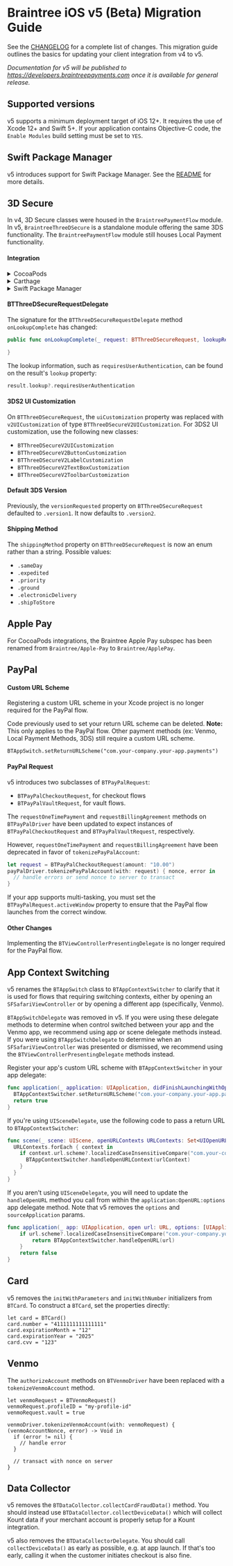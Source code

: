 # Braintree iOS v5 (Beta) Migration Guide

See the [CHANGELOG](/CHANGELOG.md) for a complete list of changes. This migration guide outlines the basics for updating your client integration from v4 to v5.

_Documentation for v5 will be published to https://developers.braintreepayments.com once it is available for general release._

## Supported versions

v5 supports a minimum deployment target of iOS 12+. It requires the use of Xcode 12+ and Swift 5+. If your application contains Objective-C code, the `Enable Modules` build setting must be set to `YES`.

## Swift Package Manager

v5 introduces support for Swift Package Manager. See the [README](/README.md#swift-package-manager-v5-beta) for more details.

## 3D Secure

In v4, 3D Secure classes were housed in the `BraintreePaymentFlow` module. In v5, `BraintreeThreeDSecure` is a standalone module offering the same 3DS functionality. The `BraintreePaymentFlow` module still houses Local Payment functionality.

#### Integration

<details><summary>CocoaPods</summary>
<p>

In your Podfile, add:
```
pod `Braintree/ThreeDSecure`
```

</p>
</details>

<details><summary>Carthage</summary>
<p>

You will need to add the `BraintreeThreeDSecure` framework to your project. See the Carthage docs for [integration instructions](https://github.com/Carthage/Carthage#adding-frameworks-to-an-application).

*Note:* In v5, using the `--no-use-binaries` flag with `carthage update` may result in a timeout.

*Note:* Long term support for Carthage is not guaranteed. Please update to SPM, if possible. Open a GitHub issue if there are concerns.

</p>
</details>

<details><summary>Swift Package Manager</summary>
<p>

Using the `BraintreeThreeDSecure` library with Swift Package Manager requires you to include the CardinalMobile framework. [See README](/README.md#swift-package-manager-v5-beta).

</p>
</details>

#### BTThreeDSecureRequestDelegate

The signature for the `BTThreeDSecureRequestDelegate` method `onLookupComplete` has changed:

```swift
public func onLookupComplete(_ request: BTThreeDSecureRequest, lookupResult result: BTThreeDSecureResult, next: @escaping () -> Void) {

}
```
The lookup information, such as `requiresUserAuthentication`, can be found on the result's `lookup` property:

```swift
result.lookup?.requiresUserAuthentication
```

#### 3DS2 UI Customization

On `BTThreeDSecureRequest`, the `uiCustomization` property was replaced with `v2UICustomization` of type `BTThreeDSecureV2UICustomization`. For 3DS2 UI customization, use the following new classes:

* `BTThreeDSecureV2UICustomization`
* `BTThreeDSecureV2ButtonCustomization`
* `BTThreeDSecureV2LabelCustomization`
* `BTThreeDSecureV2TextBoxCustomization`
* `BTThreeDSecureV2ToolbarCustomization`

#### Default 3DS Version

Previously, the `versionRequested` property on `BTThreeDSecureRequest` defaulted to `.version1`. It now defaults to `.version2`.

#### Shipping Method

The `shippingMethod` property on `BTThreeDSecureRequest` is now an enum rather than a string. Possible values:
* `.sameDay`
* `.expedited`
* `.priority`
* `.ground`
* `.electronicDelivery`
* `.shipToStore`

## Apple Pay

For CocoaPods integrations, the Braintree Apple Pay subspec has been renamed from `Braintree/Apple-Pay` to `Braintree/ApplePay`.

## PayPal

#### Custom URL Scheme

Registering a custom URL scheme in your Xcode project is no longer required for the PayPal flow.

Code previously used to set your return URL scheme can be deleted. **Note:** This only applies to the PayPal flow. Other payment methods (ex: Venmo, Local Payment Methods, 3DS) still require a custom URL scheme.
```
BTAppSwitch.setReturnURLScheme("com.your-company.your-app.payments")
```

#### PayPal Request

v5 introduces two subclasses of `BTPayPalRequest`: 
* `BTPayPalCheckoutRequest`, for checkout flows
* `BTPayPalVaultRequest`, for vault flows. 

The `requestOneTimePayment` and `requestBillingAgreement` methods on `BTPayPalDriver` have been updated to expect instances of `BTPayPalCheckoutRequest` and `BTPayPalVaultRequest`, respectively.

However, `requestOneTimePayment` and `requestBillingAgreement` have been deprecated in favor of `tokenizePayPalAccount`:

```swift
let request = BTPayPalCheckoutRequest(amount: "10.00")
payPalDriver.tokenizePayPalAccount(with: request) { nonce, error in
  // handle errors or send nonce to server to transact
}

```

If your app supports multi-tasking, you must set the `BTPayPalRequest.activeWindow` property to ensure that the PayPal flow launches from the correct window.

#### Other Changes

Implementing the `BTViewControllerPresentingDelegate` is no longer required for the PayPal flow.

## App Context Switching

v5 renames the `BTAppSwitch` class to `BTAppContextSwitcher` to clarify that it is used for flows that requiring switching contexts, either by opening an `SFSafariViewController` or by opening a different app (specifically, Venmo).

`BTAppSwitchDelegate` was removed in v5. If you were using these delegate methods to determine when control switched between your app and the Venmo app, we recommend using app or scene delegate methods instead. If you were using `BTAppSwitchDelegate` to determine when an `SFSafariViewController` was presented or dismissed, we recommend using the `BTViewControllerPresentingDelegate` methods instead.

Register your app's custom URL scheme with `BTAppContextSwitcher` in your app delegate:
```swift
func application(_ application: UIApplication, didFinishLaunchingWithOptions launchOptions: [UIApplication.LaunchOptionsKey: Any]? = nil) -> Bool {
  BTAppContextSwitcher.setReturnURLScheme("com.your-company.your-app.payments")
  return true
}
```

If you're using `UISceneDelegate`, use the following code to pass a return URL to `BTAppContextSwitcher`:

```swift
func scene(_ scene: UIScene, openURLContexts URLContexts: Set<UIOpenURLContext>) {
  URLContexts.forEach { context in
    if context.url.scheme?.localizedCaseInsensitiveCompare("com.your-company.your-app.payments") == .orderedSame {
      BTAppContextSwitcher.handleOpenURLContext(urlContext)
    }
  }
}
```

If you aren't using `UISceneDelegate`, you will need to update the `handleOpenURL` method you call from within the `application:OpenURL:options` app delegate method. Note that v5 removes the `options` and `sourceApplication` params.

```swift
func application(_ app: UIApplication, open url: URL, options: [UIApplication.OpenURLOptionsKey : Any] = [:]) -> Bool {
    if url.scheme?.localizedCaseInsensitiveCompare("com.your-company.your-app.payments") == .orderedSame {
        return BTAppContextSwitcher.handleOpenURL(url)
    }
    return false
}
```

## Card

v5 removes the `initWithParameters` and `initWithNumber` initializers from `BTCard`. To construct a `BTCard`, set the properties directly:

```
let card = BTCard()
card.number = "4111111111111111"
card.expirationMonth = "12"
card.expirationYear = "2025"
card.cvv = "123"
```

## Venmo

The `authorizeAccount` methods on `BTVenmoDriver` have been replaced with a `tokenizeVenmoAccount` method.

```
let venmoRequest = BTVenmoRequest()
venmoRequest.profileID = "my-profile-id"
venmoRequest.vault = true

venmoDriver.tokenizeVenmoAccount(with: venmoRequest) { (venmoAccountNonce, error) -> Void in
  if (error != nil) {
    // handle error
  }

  // transact with nonce on server
}
```

## Data Collector

v5 removes the `BTDataCollector.collectCardFraudData()` method. You should instead use `BTDataCollector.collectDeviceData()` which will collect Kount data if your merchant account is properly setup for a Kount integration.

v5 also removes the `BTDataCollectorDelegate`. You should call `collectDeviceData()` as early as possible, e.g. at app launch. If that's too early, calling it when the customer initiates checkout is also fine.
